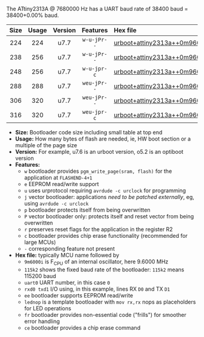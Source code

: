 The ATtiny2313A @ 7680000 Hz has a UART baud rate of 38400 baud = 38400+0.00% baud.

|Size|Usage|Version|Features|Hex file|
|:-:|:-:|:-:|:-:|:--|
|224|224|u7.7|`w-u-jPr--`|[urboot+attiny2313a++0m9600i++++4k8_uart0_rxd0_txd1_lednop.hex](https://raw.githubusercontent.com/stefanrueger/urboot.hex/main/mcus/attiny2313a/internal_oscillator/fint++0m9600_Hz/br++++4k8_bps/urboot+attiny2313a++0m9600i++++4k8_uart0_rxd0_txd1_lednop.hex)|
|238|256|u7.7|`w-u-jPr--`|[urboot+attiny2313a++0m9600i++++4k8_uart0_rxd0_txd1_lednop_fr.hex](https://raw.githubusercontent.com/stefanrueger/urboot.hex/main/mcus/attiny2313a/internal_oscillator/fint++0m9600_Hz/br++++4k8_bps/urboot+attiny2313a++0m9600i++++4k8_uart0_rxd0_txd1_lednop_fr.hex)|
|248|256|u7.7|`w-u-jpr-c`|[urboot+attiny2313a++0m9600i++++4k8_uart0_rxd0_txd1_lednop_fr_ce.hex](https://raw.githubusercontent.com/stefanrueger/urboot.hex/main/mcus/attiny2313a/internal_oscillator/fint++0m9600_Hz/br++++4k8_bps/urboot+attiny2313a++0m9600i++++4k8_uart0_rxd0_txd1_lednop_fr_ce.hex)|
|288|288|u7.7|`weu-jPr--`|[urboot+attiny2313a++0m9600i++++4k8_uart0_rxd0_txd1_ee_lednop.hex](https://raw.githubusercontent.com/stefanrueger/urboot.hex/main/mcus/attiny2313a/internal_oscillator/fint++0m9600_Hz/br++++4k8_bps/urboot+attiny2313a++0m9600i++++4k8_uart0_rxd0_txd1_ee_lednop.hex)|
|306|320|u7.7|`weu-jPr--`|[urboot+attiny2313a++0m9600i++++4k8_uart0_rxd0_txd1_ee_lednop_fr.hex](https://raw.githubusercontent.com/stefanrueger/urboot.hex/main/mcus/attiny2313a/internal_oscillator/fint++0m9600_Hz/br++++4k8_bps/urboot+attiny2313a++0m9600i++++4k8_uart0_rxd0_txd1_ee_lednop_fr.hex)|
|316|320|u7.7|`weu-jpr-c`|[urboot+attiny2313a++0m9600i++++4k8_uart0_rxd0_txd1_ee_lednop_fr_ce.hex](https://raw.githubusercontent.com/stefanrueger/urboot.hex/main/mcus/attiny2313a/internal_oscillator/fint++0m9600_Hz/br++++4k8_bps/urboot+attiny2313a++0m9600i++++4k8_uart0_rxd0_txd1_ee_lednop_fr_ce.hex)|

- **Size:** Bootloader code size including small table at top end
- **Usage:** How many bytes of flash are needed, ie, HW boot section or a multiple of the page size
- **Version:** For example, u7.6 is an urboot version, o5.2 is an optiboot version
- **Features:**
  + `w` bootloader provides `pgm_write_page(sram, flash)` for the application at `FLASHEND-4+1`
  + `e` EEPROM read/write support
  + `u` uses urprotocol requiring `avrdude -c urclock` for programming
  + `j` vector bootloader: applications *need to be patched externally*, eg, using `avrdude -c urclock`
  + `p` bootloader protects itself from being overwritten
  + `P` vector bootloader only: protects itself and reset vector from being overwritten
  + `r` preserves reset flags for the application in the register R2
  + `c` bootloader provides chip erase functionality (recommended for large MCUs)
  + `-` corresponding feature not present
- **Hex file:** typically MCU name followed by
  + `9m6000i` is F<sub>CPU</sub> of an internal oscillator, here 9.6000 MHz
  + `115k2` shows the fixed baud rate of the bootloader: `115k2` means 115200 baud
  + `uart0` UART number, in this case `0`
  + `rxd0 txd1` I/O using, in this example, lines RX `D0` and TX `D1`
  + `ee` bootloader supports EEPROM read/write
  + `lednop` is a template bootloader with `mov rx,rx` nops as placeholders for LED operations
  + `fr` bootloader provides non-essential code ("frills") for smoother error handling
  + `ce` bootloader provides a chip erase command
